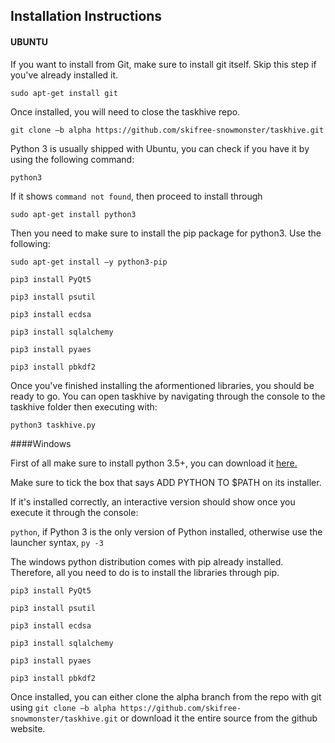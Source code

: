 ## Installation Instructions

#### UBUNTU

If you want to install from Git, make sure to install git itself. Skip this step if you've already installed it.

`sudo apt-get install git`

Once installed, you will need to close the taskhive repo.

`git clone –b alpha https://github.com/skifree-snowmonster/taskhive.git`

Python 3 is usually shipped with Ubuntu, you can check if you have it by using the following command:

`python3`

If it shows `command not found`, then proceed to install through

`sudo apt-get install python3` 

Then you need to make sure to install the pip package for python3. Use the following:

`sudo apt-get install –y python3-pip`

`pip3 install PyQt5`

`pip3 install psutil`

`pip3 install ecdsa`

`pip3 install sqlalchemy`

`pip3 install pyaes`

`pip3 install pbkdf2`

Once you've finished installing the aformentioned libraries, you should be ready to go. You can open taskhive by navigating through the console to the taskhive folder then executing with:

`python3 taskhive.py`


####Windows

First of all make sure to install python 3.5+, you can download it [here.](https://www.python.org/downloads/)

Make sure to tick the box that says ADD PYTHON TO $PATH on its installer.

If it's installed correctly, an interactive version should show once you execute it through the console:


`python`, if Python 3 is the only version of Python installed, otherwise use the launcher syntax, `py -3`


The windows python distribution comes with pip already installed. Therefore, all you need to do is to install the libraries through pip.


`pip3 install PyQt5`

`pip3 install psutil`

`pip3 install ecdsa`

`pip3 install sqlalchemy`

`pip3 install pyaes`

`pip3 install pbkdf2`

Once installed, you can either clone the alpha branch from the repo with git using 
`git clone –b alpha https://github.com/skifree-snowmonster/taskhive.git` or download it the entire source from the github website.
